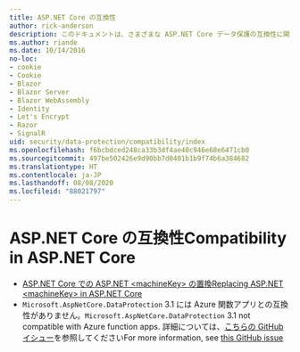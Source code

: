 ```yaml
---
title: ASP.NET Core の互換性
author: rick-anderson
description: このドキュメントは、さまざまな ASP.NET Core データ保護の互換性に関するトピックの目次として機能します。
ms.author: riande
ms.date: 10/14/2016
no-loc:
- cookie
- Cookie
- Blazor
- Blazor Server
- Blazor WebAssembly
- Identity
- Let's Encrypt
- Razor
- SignalR
uid: security/data-protection/compatibility/index
ms.openlocfilehash: f6bcbdced248ca33b3df4ae40c946e68e6471cb0
ms.sourcegitcommit: 497be502426e9d90bb7d0401b1b9f74b6a384682
ms.translationtype: HT
ms.contentlocale: ja-JP
ms.lasthandoff: 08/08/2020
ms.locfileid: "88021797"
---
```

# <a name="compatibility-in-aspnet-core"></a><span data-ttu-id="cdcd8-103">ASP.NET Core の互換性</span><span class="sxs-lookup"><span data-stu-id="cdcd8-103">Compatibility in ASP.NET Core</span></span>

* [<span data-ttu-id="cdcd8-104">ASP.NET Core での ASP.NET \<machineKey> の置換</span><span class="sxs-lookup"><span data-stu-id="cdcd8-104">Replacing ASP.NET \<machineKey> in ASP.NET Core</span></span>](xref:security/data-protection/compatibility/replacing-machinekey)
* <span data-ttu-id="cdcd8-105">`Microsoft.AspNetCore.DataProtection` 3.1 には Azure 関数アプリとの互換性がありません。</span><span class="sxs-lookup"><span data-stu-id="cdcd8-105">`Microsoft.AspNetCore.DataProtection` 3.1 not compatible with Azure function apps.</span></span> <span data-ttu-id="cdcd8-106">詳細については、[こちらの GitHub イシュー](https://github.com/Azure/azure-functions-host/issues/5447)を参照してください</span><span class="sxs-lookup"><span data-stu-id="cdcd8-106">For more information, see [this GitHub issue](https://github.com/Azure/azure-functions-host/issues/5447)</span></span>
